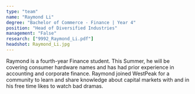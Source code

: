 ```yaml
---
type: "team"
name: "Raymond Li"
degree: "Bachelor of Commerce - Finance | Year 4"
position: "Head of Diversified Industries"
management: "False"
research: ["9992_Raymond_Li.pdf"]
headshot: Raymond_Li.jpg
---
```


Raymond is a fourth-year Finance student. This Summer, he will be covering consumer hardware names and has had prior experience in accounting and corporate finance. Raymond joined WestPeak for a community to learn and share knowledge about capital markets with and in his free time likes to watch bad dramas.

